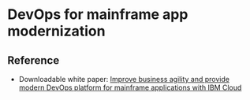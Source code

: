 # DevOps for mainframe app modernization

## Reference

- Downloadable white paper: [Improve business agility and provide modern DevOps platform for mainframe applications with IBM Cloud](https://www.ibm.com/downloads/cas/Y3JDDJOD)